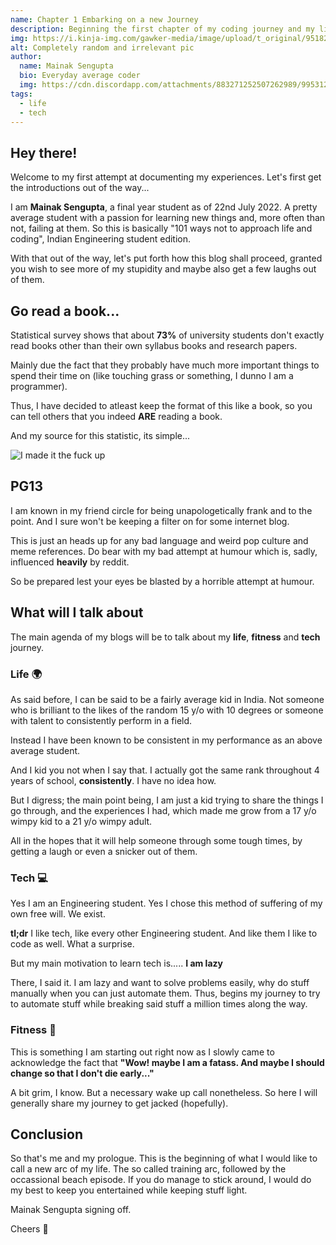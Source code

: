 ```yaml
---
name: Chapter 1 Embarking on a new Journey
description: Beginning the first chapter of my coding journey and my life in general. Just for an internet archive kinda.
img: https://i.kinja-img.com/gawker-media/image/upload/t_original/951820009082492817.jpg
alt: Completely random and irrelevant pic
author: 
  name: Mainak Sengupta
  bio: Everyday average coder
  img: https://cdn.discordapp.com/attachments/883271252507262989/995312454445838407/e1086907c901d672aecd1c6b520cfba7.png
tags:
  - life
  - tech
---
```


## Hey there!

Welcome to my first attempt at documenting my experiences. Let's first get the introductions out of the way...

I am **Mainak Sengupta**, a final year student as of 22nd July 2022. A pretty average student with a passion for learning new things and, more often than not, failing at them. So this is basically "101 ways not to approach life and coding", Indian Engineering student edition.

With that out of the way, let's put forth how this blog shall proceed, granted you wish to see more of my stupidity and maybe also get a few laughs out of them.

## Go read a book...

Statistical survey shows that about **73%** of university students don't exactly read books other than their own syllabus books and research papers.

Mainly due the fact that they probably have much more important things to spend their time on (like touching grass or something, I dunno I am a programmer).

Thus, I have decided to atleast keep the format of this like a book, so you can tell others that you indeed **ARE** reading a book.

And my source for this statistic, its simple...

![I made it the fuck up](https://c.tenor.com/v6Awsd0YO7IAAAAd/metal-gear-rising-metal-gear-rising-revengeance.gif)

## PG13

I am known in my friend circle for being unapologetically frank and to the point. And I sure won't be keeping a filter on for some internet blog.

This is just an heads up for any bad language and weird pop culture and meme references. Do bear with my bad attempt at humour which is, sadly, influenced **heavily** by reddit.

So be prepared lest your eyes be blasted by a horrible attempt at humour.

## What will I talk about

The main agenda of my blogs will be to talk about my **life**, **fitness** and **tech** journey.

### Life 🌍

As said before, I can be said to be a fairly average kid in India. Not someone who is brilliant to the likes of the random 15 y/o with 10 degrees or someone with talent to consistently perform in a field.

Instead I have been known to be consistent in my performance as an above average student.

And I kid you not when I say that. I actually got the same rank throughout 4 years of school, **consistently**. I have no idea how.

But I digress; the main point being, I am just a kid trying to share the things I go through, and the experiences I had, which made me grow from a 17 y/o wimpy kid to a 21 y/o wimpy adult.

All in the hopes that it will help someone through some tough times, by getting a laugh or even a snicker out of them.

### Tech 💻

Yes I am an Engineering student. Yes I chose this method of suffering of my own free will. We exist.

**tl;dr** I like tech, like every other Engineering student. And like them I like to code as well. What a surprise.

But my main motivation to learn tech is.....
**I am lazy**

There, I said it. I am lazy and want to solve problems easily, why do stuff manually when you can just automate them.
Thus, begins my journey to try to automate stuff while breaking said stuff a million times along the way.

### Fitness 💪

This is something I am starting out right now as I slowly came to acknowledge the fact that 
**"Wow! maybe I am a fatass. And maybe I should change so that I don't die early..."**

A bit grim, I know. But a necessary wake up call nonetheless. So here I will generally share my journey to get jacked (hopefully).


## Conclusion

So that's me and my prologue. This is the beginning of what I would like to call a new arc of my life. The so called training arc, followed by the occassional beach episode.
If you do manage to stick around, I would do my best to keep you entertained while keeping stuff light.

Mainak Sengupta signing off.

Cheers 🍻

